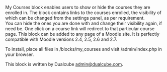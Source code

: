 My Courses block enables users to show or hide the courses they are enrolled in. The block contains links to the courses enrolled, 
the visibility of which can be changed from the settings panel, as per requirement.  
You can hide the ones you are done with and change their visibility again, if need be. One click on a course link will redirect to that particular course page. 
This block can be added to any page of a Moodle site. It is perfectly compatible with Moodle versions 2.4, 2.5, 2.6 and 2.7.


To install, place all files in /blocks/my_courses and visit /admin/index.php in your browser.

This block is written by Dualcube <admin@dualcube.com>.
